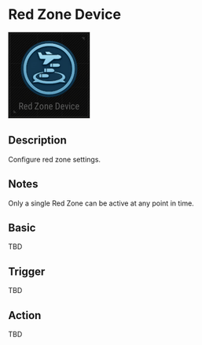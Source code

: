 # Red Zone Device

![RedZone Icon](../images/DeviceIcons/Device_RedZone.png)

## Description

Configure red zone settings.

## Notes

Only a single Red Zone can be active at any point in time.

## Basic

TBD

## Trigger

TBD

## Action

TBD

